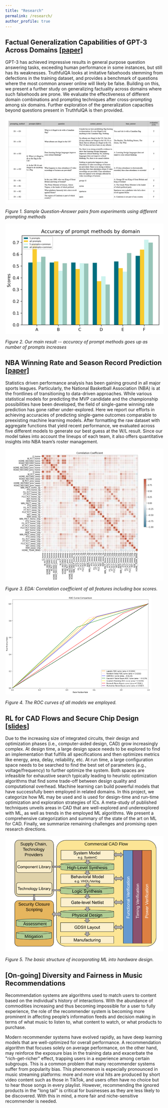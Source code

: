 ```yaml
---
title: "Research"
permalink: /research/
author_profile: true
---
```



## Factual Generalization Capabilities of GPT-3 Across Domains [[paper]](/files/MLLU_final.pdf)

GPT-3 has achieved impressive results in general purpose question answering tasks, exceeding human performance in some instances, but still has its weaknesses. TruthfulQA looks at imitative falsehoods stemming from defections in the training dataset, and provides a benchmark of questions where the most common answer online will likely be false. Building on this, we present a further study on generalizing factuality across domains where such falsehoods are prone. We evaluate the effectiveness of different domain combinations and prompting techniques after cross-prompting among six domains. Further exploration of the generalization capacities beyond questions present in TruthfulQA is then provided.

![](/images/SampleQA.jpg)

*Figure 1. Sample Question-Answer pairs from experiments using different prompting methods*

![](/images/promtmethods.jpg)

*Figure 2. Our main result -- accuracy of prompt methods goes up as number of prompts increases*

## NBA Winning Rate and Season Record Prediction [[paper]](/files/ML_Final_paper.pdf)

Statistics driven performance analysis has been gaining ground in all major sports leagues. Particularly, the National Basketball Association (NBA) is at the frontlines of transitioning to data-driven approaches. While various statistical models for predicting the MVP candidate and the championship possibilities have been developed, the field of single-game winning rate prediction has gone rather under-explored. Here we report our efforts in achieving accuracies of predicting single-game outcomes comparable to preexisting machine learning models. After formatting the raw dataset with aggregate functions that yield recent performance, we evaluated across five different models to generate our best guess at the W/L result. Since our model takes into account the lineups of each team, it also offers quantitative insights into NBA team’s roster management.

![](/images/Coef_Mat.png)

*Figure 3. EDA: Correlation coefficient of all features including box scores.*


![](/images/ML_methods.png)

*Figure 4. The ROC curves of all models we employed.*



## RL for CAD Flows and Secure Chip Design [[slides]](https://github.com/Dennis-who/Dennis-who.github.io/blob/5bac951fe0f85313c0db70cb64483fb85a2689ce/files/ML%20for%20CAD%20Flows%20and%20Secure%20Chip%20Design.pdf)

Due to the increasing size of integrated circuits, their design and optimization phases (i.e., computer-aided design, CAD) grow increasingly complex. At design time, a large design space needs to be explored to find an implementation that fulfills all specifications and then optimizes metrics like energy, area, delay, reliability, etc. At run time, a large configuration space needs to be searched to find the best set of parameters (e.g., voltage/frequency) to further optimize the system. Both spaces are infeasible for exhaustive search typically leading to heuristic optimization algorithms that find some trade-off between design quality and computational overhead. Machine learning can build powerful models that have successfully been employed in related domains. In this project, we categorize how ML may be used and is used for design-time and run-time optimization and exploration strategies of ICs. A meta-study of published techniques unveils areas in CAD that are well-explored and underexplored with ML, as well as trends in the employed ML algorithms. We present a comprehensive categorization and summary of the state of the art on ML for CAD. Finally, we summarize remaining challenges and promising open research directions.

![](/images/CAD.png)

*Figure 5. The basic structure of incorporating ML into hardware design.*



## [On-going] Diversity and Fairness in Music Recommendations

Recommendation systems are algorithms used to match users to content based on the individual's history of interactions. With the abundance of commodities increasing and thus becoming impossible for a user to fully experience, the role of the recommender system is becoming more prominent in affecting people’s information feeds and decision making in terms of what music to listen to, what content to watch, or what products to purchase.

Modern recommender systems have evolved rapidly, as have deep learning models that are well-optimized for overall performance. A recommendation algorithm that focuses solely on average performance, on the other hand, may reinforce the exposure bias in the training data and exacerbate the "rich-get-richer" effect, trapping users in a experience among certain subgroups. This is a common problem that many recommender systems suffer from popularity bias. This phenomenon is especially pronounced in music streaming platforms: more and more viral hits are produced by short video content such as those in TikTok, and users often have no choice but to hear those songs in every playlist.  However, recommending the ignored products in the "long tail" is critical for businesses as they are less likely to be discovered. With this in mind, a more fair and niche-sensitive recommender is needed.

